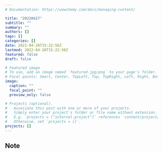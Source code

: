 ```yaml
---
# Documentation: https://wowchemy.com/docs/managing-content/

title: "20220427"
subtitle: ""
summary: ""
authors: []
tags: []
categories: []
date: 2022-04-26T15:22:56Z
lastmod: 2022-04-26T15:22:56Z
featured: false
draft: false

# Featured image
# To use, add an image named `featured.jpg/png` to your page's folder.
# Focal points: Smart, Center, TopLeft, Top, TopRight, Left, Right, BottomLeft, Bottom, BottomRight.
image:
  caption: ""
  focal_point: ""
  preview_only: false

# Projects (optional).
#   Associate this post with one or more of your projects.
#   Simply enter your project's folder or file name without extension.
#   E.g. `projects = ["internal-project"]` references `content/project/deep-learning/index.md`.
#   Otherwise, set `projects = []`.
projects: []
---
```


## Note


